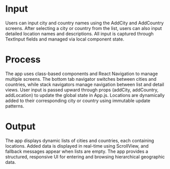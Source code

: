 # Input
Users can input city and country names using the AddCity and AddCountry screens. After selecting a city or country from the list, users can also input detailed location names and descriptions. All input is captured through TextInput fields and managed via local component state.

# Process
The app uses class-based components and React Navigation to manage multiple screens. The bottom tab navigator switches between cities and countries, while stack navigators manage navigation between list and detail views. User input is passed upward through props (addCity, addCountry, addLocation) to update the global state in App.js. Locations are dynamically added to their corresponding city or country using immutable update patterns.

# Output
The app displays dynamic lists of cities and countries, each containing locations. Added data is displayed in real-time using ScrollView, and fallback messages appear when lists are empty. The app provides a structured, responsive UI for entering and browsing hierarchical geographic data.
